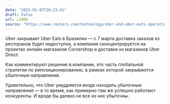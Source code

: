 ```yaml
---
date: "2022-01-07T20:23:41"
draft: False
url: /2806
source: "https://www.reuters.com/technology/uber-end-uber-eats-operations-brazil-report-2022-01-06/"
---
```


Uber закрывает Uber Eats в Бразилии — с 7 марта доставка заказов из ресторанов будет недоступна, а компания сконцентрируется на проектах онлайн-магазинов Cornershop и доставке из магазинов Uber Direct.

Как комментируют решение в компании, это часть глобальной стратегии по репозиционированию, в рамках которой закрываются убыточные направления.

Удивительно, что Uber умудряется везде находить убыточные направления — в то время, как примерно там же успешно работают конкуренты. И вроде бы далеко не все из них убыточны.
